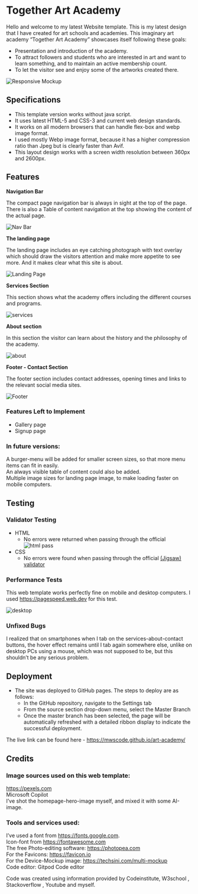 # Together Art Academy

Hello and welcome to my latest Website template.
This is my latest design that I have created for art schools and academies. 
This imaginary art academy “Together Art Academy” showcases itself following these goals:

- Presentation and introduction of the academy.
- To attract followers and students who are interested in art and want to learn something, and to maintain an active membership count.
- To let the visitor see and enjoy some of the artworks created there.

![Responsive Mockup](https://mwscode.github.io/art-academy/doc_assets/mockup.webp)

## Specifications

- This template version works without java script.  
- It uses latest HTML-5 and CSS-3 and current web design standards.  
- It works on all modern browsers that can handle flex-box and webp image format.  
- I used mostly Webp image format, because it has a higher compression ratio than Jpeg but is clearly faster than Avif.  
- This layout design works with a screen width resolution between 360px and 2600px.  

## Features

__Navigation Bar__

The compact page navigation bar is always in sight at the top of the page. There is also a Table of content navigation at the top showing the content of the actual page.

![Nav Bar](https://mwscode.github.io/art-academy/doc_assets/Navbar.webp)

__The landing page__

The landing page includes an eye catching photograph with text overlay which should draw the visitors attention and make more appetite to see more. And it makes clear what this site is about.

![Landing Page](https://mwscode.github.io/art-academy/doc_assets/home-section.webp)

__Services Section__

This section shows what the academy offers including the different courses and programs.

![services](https://mwscode.github.io/art-academy/doc_assets/services-section.webp)

__About section__

In this section the visitor can learn about the history and the philosophy of the academy.

![about](https://mwscode.github.io/art-academy/doc_assets/about-section.webp)

__Footer - Contact Section__ 

The footer section includes contact addresses, opening times and links to the relevant social media sites.

![Footer](https://mwscode.github.io/art-academy/doc_assets/contact-section.webp)


### Features Left to Implement

- Gallery page
- Signup page

### In future versions:
A burger-menu will be added for smaller screen sizes, so that more menu items can fit in easily.  
An always visible table of content could also be added.  
Multiple image sizes for landing page image, to make loading faster on mobile computers.  

## Testing 

### Validator Testing 

- HTML
  - No errors were returned when passing through the official  
![html pass](https://mwscode.github.io/art-academy/doc_assets/html_pass.png)
- CSS
  - No errors were found when passing through the official [(Jigsaw) validator](http://jigsaw.w3.org/css-validator/validator?lang=en&profile=css3svg&uri=https%3A%2F%2Fmwscode.github.io%2Fart-academy%2F&usermedium=all&vextwarning=&warning=1)

### Performance Tests

This web template works perfectly fine on mobile and desktop computers. 
I used https://pagespeed.web.dev for this test.  

![desktop](https://mwscode.github.io/art-academy/doc_assets/PageSpeed-desktop.webp)

### Unfixed Bugs

I realized that on smartphones when I tab on the services-about-contact buttons, the hover effect remains until I tab again somewhere else, unlike on desktop PCs using a mouse, which was not supposed to be, but this shouldn’t be any serious problem.

## Deployment 

- The site was deployed to GitHub pages. The steps to deploy are as follows: 
  - In the GitHub repository, navigate to the Settings tab 
  - From the source section drop-down menu, select the Master Branch
  - Once the master branch has been selected, the page will be automatically refreshed with a detailed ribbon display to indicate the successful deployment. 

The live link can be found here - https://mwscode.github.io/art-academy/


## Credits 

### Image sources used on this web template: 
https://pexels.com  
Microsoft Copilot  
I’ve shot the homepage-hero-image myself, and mixed it with some AI-image.  

### Tools and services used:
I’ve used a font from https://fonts.google.com.  
Icon-font from https://fontawesome.com  
The free Photo-editing software: https://photopea.com  
For the Favicons: https://favicon.io  
For the Device-Mockup image: https://techsini.com/multi-mockup  
Code editor: Gitpod Code editor  

Code was created using information provided by Codeinstitute, W3school , Stackoverflow , Youtube and myself.

